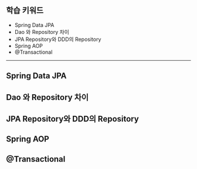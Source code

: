## 학습 키워드

- Spring Data JPA
- Dao 와 Repository 차이
- JPA Repository와 DDD의 Repository
- Spring AOP
- @Transactional

<hr>

## Spring Data JPA
## Dao 와 Repository 차이
## JPA Repository와 DDD의 Repository
## Spring AOP
## @Transactional